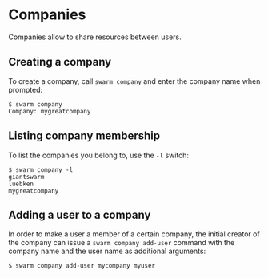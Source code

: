 # Companies

Companies allow to share resources between users.

## Creating a company

To create a company, call `swarm company` and enter the company name when prompted:

    $ swarm company
    Company: mygreatcompany


## Listing company membership

To list the companies you belong to, use the `-l` switch:

    $ swarm company -l
    giantswarm
    luebken
    mygreatcompany


## Adding a user to a company

In order to make a user a member of a certain company, the initial creator of the company can issue a `swarm company add-user` command with the company name and the user name as additional arguments:

    $ swarm company add-user mycompany myuser

